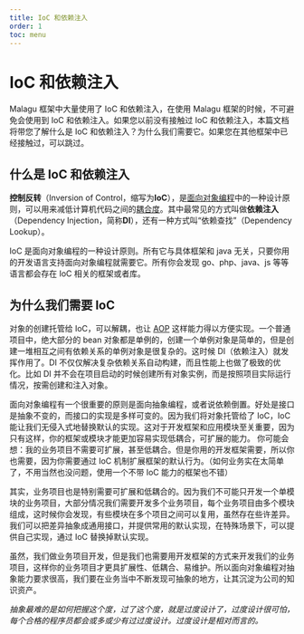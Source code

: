 ```yaml
---
title: IoC 和依赖注入
order: 1
toc: menu
---
```


# IoC 和依赖注入


Malagu 框架中大量使用了 IoC 和依赖注入，在使用 Malagu 框架的时候，不可避免会使用到 IoC 和依赖注入。如果您以前没有接触过 IoC 和依赖注入，本篇文档将带您了解什么是 IoC 和依赖注入？为什么我们需要它。如果您在其他框架中已经接触过，可以跳过。


## 什么是 IoC 和依赖注入

**控制反转**（Inversion of Control，缩写为**IoC**），是[面向对象编程](https://link.zhihu.com/?target=https%3A//zh.wikipedia.org/wiki/%25E9%259D%25A2%25E5%2590%2591%25E5%25AF%25B9%25E8%25B1%25A1%25E7%25BC%2596%25E7%25A8%258B)中的一种设计原则，可以用来减低计算机代码之间的[耦合度](https://link.zhihu.com/?target=https%3A//zh.wikipedia.org/wiki/%25E8%2580%25A6%25E5%2590%2588%25E5%25BA%25A6_%28%25E8%25A8%2588%25E7%25AE%2597%25E6%25A9%259F%25E7%25A7%2591%25E5%25AD%25B8%29)。其中最常见的方式叫做**依赖注入**（Dependency Injection，简称**DI**），还有一种方式叫“依赖查找”（Dependency Lookup）。


IoC 是面向对象编程的一种设计原则。所有它与具体框架和 java 无关，只要你用的开发语言支持面向对象编程就需要它。所有你会发现 go、php、java、js 等等语言都会存在 IoC 相关的框架或者库。


## 为什么我们需要 IoC


对象的创建托管给 IoC，可以解耦，也让 [AOP](https://www.yuque.com/cellbang/malagu/agvzcl) 这样能力得以方便实现。一个普通项目中，绝大部分的 bean 对象都是单例的，创建一个单例对象是简单的，但是创建一堆相互之间有依赖关系的单例对象是很复杂的。这时候 DI（依赖注入）就发挥作用了。DI 不仅仅解决复杂依赖关系自动构建，而且性能上也做了极致的优化。比如 DI 并不会在项目启动的时候创建所有对象实例，而是按照项目实际运行情况，按需创建和注入对象。


面向对象编程有一个很重要的原则是面向抽象编程，或者说依赖倒置。好处是接口是抽象不变的，而接口的实现是多样可变的。因为我们将对象托管给了 IoC，IoC 能让我们无侵入式地替换默认的实现。这对于开发框架和应用模块至关重要，因为只有这样，你的框架或模块才能更加容易实现低耦合，可扩展的能力。
你可能会想：我的业务项目不需要可扩展，甚至低耦合。但是你用的开发框架需要，所以你也需要，因为你需要通过 IoC 机制扩展框架的默认行为。（如何业务实在太简单了，不用当然也没问题，使用一个不带 IoC 能力的框架也不错）


其实，业务项目也是特别需要可扩展和低耦合的。因为我们不可能只开发一个单模块的业务项目，大部分情况我们需要开发多个业务项目，每个业务项目由多个模块组成，这时候你会发现，有些模块在多个项目之间可以复用，虽然存在些许差异。我们可以把差异抽象成通用接口，并提供常用的默认实现，在特殊场景下，可以提供自己实现，通过 IoC 替换掉默认实现。


虽然，我们做业务项目开发，但是我们也需要用开发框架的方式来开发我们的业务项目，这样你的业务项目才更具扩展性、低耦合、易维护。所以面向对象编程对抽象能力要求很高，我们要在业务当中不断发现可抽象的地方，让其沉淀为公司的知识资产。


_抽象最难的是如何把握这个度，过了这个度，就是过度设计了，过度设计很可怕，每个合格的程序员都会或多或少有过过度设计。过度设计是相对而言的。_
